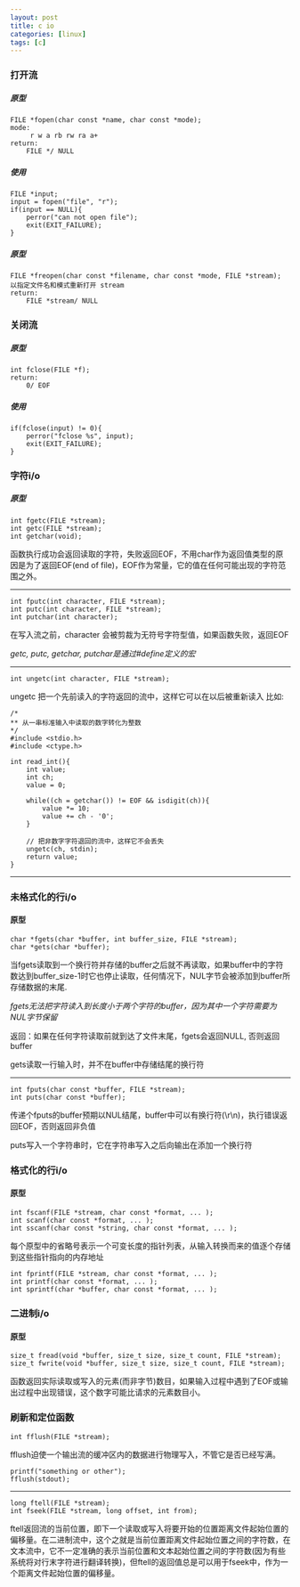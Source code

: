 ```yaml
---
layout: post 
title: c io 
categories: [linux]
tags: [c]
---
```


### 打开流

##### 原型

    FILE *fopen(char const *name, char const *mode);
    mode:
         r w a rb rw ra a+
    return:
        FILE */ NULL

##### 使用
    
    FILE *input;
    input = fopen("file", "r");
    if(input == NULL){
        perror("can not open file");
        exit(EXIT_FAILURE);
    }

##### 原型

    FILE *freopen(char const *filename, char const *mode, FILE *stream);
    以指定文件名和模式重新打开 stream
    return:
        FILE *stream/ NULL

### 关闭流

##### 原型
    
    int fclose(FILE *f);
    return:
        0/ EOF

##### 使用

    if(fclose(input) != 0){
        perror("fclose %s", input);
        exit(EXIT_FAILURE);
    }

### 字符i/o

##### 原型

    int fgetc(FILE *stream);
    int getc(FILE *stream);
    int getchar(void);

函数执行成功会返回读取的字符，失败返回EOF，不用char作为返回值类型的原因是为了返回EOF(end of file)，EOF作为常量，它的值在任何可能出现的字符范围之外。

---
    int fputc(int character, FILE *stream);
    int putc(int character, FILE *stream);
    int putchar(int character);

在写入流之前，character 会被剪裁为无符号字符型值，如果函数失败，返回EOF

*getc, putc, getchar, putchar是通过#define定义的宏*

---

    int ungetc(int character, FILE *stream);

ungetc 把一个先前读入的字符返回的流中，这样它可以在以后被重新读入   比如:

    /*
    ** 从一串标准输入中读取的数字转化为整数
    */
    #include <stdio.h>
    #include <ctype.h>

    int read_int(){
        int value;
        int ch;
        value = 0;

        while((ch = getchar()) != EOF && isdigit(ch)){
            value *= 10;
            value += ch - '0';
        }

        // 把非数字字符退回的流中，这样它不会丢失
        ungetc(ch, stdin);
        return value;
    }

---

### 未格式化的行i/o

#### 原型

    char *fgets(char *buffer, int buffer_size, FILE *stream);
    char *gets(char *buffer);

当fgets读取到一个换行符并存储的buffer之后就不再读取，如果buffer中的字符数达到buffer_size-1时它也停止读取，任何情况下，NUL字节会被添加到buffer所存储数据的末尾.

*fgets无法把字符读入到长度小于两个字符的buffer，因为其中一个字符需要为NUL字节保留* 

返回：如果在任何字符读取前就到达了文件末尾，fgets会返回NULL, 否则返回buffer

gets读取一行输入时，并不在buffer中存储结尾的换行符

---

    int fputs(char const *buffer, FILE *stream);
    int puts(char const *buffer);

传递个fputs的buffer预期以NUL结尾，buffer中可以有换行符(\r\n)，执行错误返回EOF，否则返回非负值

puts写入一个字符串时，它在字符串写入之后向输出在添加一个换行符

### 格式化的行i/o

#### 原型

    int fscanf(FILE *stream, char const *format, ... );
    int scanf(char const *format, ... );
    int sscanf(char const *string, char const *format, ... );

每个原型中的省略号表示一个可变长度的指针列表，从输入转换而来的值逐个存储到这些指针指向的内存地址

    int fprintf(FILE *stream, char const *format, ... );
    int printf(char const *format, ... );
    int sprintf(char *buffer, char const *format, ... );

### 二进制i/o

#### 原型

    size_t fread(void *buffer, size_t size, size_t count, FILE *stream);
    size_t fwrite(void *buffer, size_t size, size_t count, FILE *stream);

函数返回实际读取或写入的元素(而非字节)数目，如果输入过程中遇到了EOF或输出过程中出现错误，这个数字可能比请求的元素数目小。

### 刷新和定位函数

    int fflush(FILE *stream);

fflush迫使一个输出流的缓冲区内的数据进行物理写入，不管它是否已经写满。

    printf("something or other");
    fflush(stdout);

---

    long ftell(FILE *stream);
    int fseek(FILE *stream, long offset, int from);

ftell返回流的当前位置，即下一个读取或写入将要开始的位置距离文件起始位置的偏移量。在二进制流中，这个之就是当前位置距离文件起始位置之间的字符数，在文本流中，它不一定准确的表示当前位置和文本起始位置之间的字符数(因为有些系统将对行末字符进行翻译转换)，但ftell的返回值总是可以用于fseek中，作为一个距离文件起始位置的偏移量。
